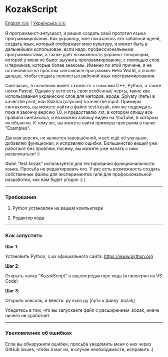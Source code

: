 # KozakScript

[English 🇬🇧](README.md) | [Українська 🇺🇦](README.uk.md)

Я программист-энтузиаст, и решил создать свой прототип языка программирования. Как украинцу, мне показалось это забавной идеей, создать язык, который отображает мою культуру, и может быть в дальнейшем использован, если надо, профессиональными программистами, а также даёт возможность украино-говорящим, которой у меня не было: выучить программирование, с помощью слов и терминов, которые более знакомы. Именно по этой причине, я не остановился на простом синтаксисе программы Hello World, а пошёл дальше, чтобы создать полностью рабочий язык программирования.

Синтаксис, в основном имеет схожесть с языками С++, Python, а также нотки Pascal. Однако у него есть свои особенные черты, такие как использования украинских слов для методов, вроде: Spivaty (петь) в качестве print, или Slukhai (слушай) в качестве input. Примеры синтаксиса, вы можете найти в файле test.kozak, или же подождать пока я закончу версию 1.0, и предоставлю .txt, в котором опишу все правила синтаксиса, и возможно запишу видео на YouTube, в котором их объясню. К тому же, вы можете найти примеры программ в папке "Examples".

Данная версия, не является завершённой, я всё ещё её улучшаю, добавляю функционал, и исправляю ошибки. Большинство вещей уже работают без проблем, посему, вы можете уже начать с ним развлекаться! :)

Файл "test.kozak" используется для тестирования функциональности языка. Просьба не редактировать его. У вас есть возможность создать собственные файлы для экспериментов (или для професиональной разработки, как вам будет угодно :) ).

___

### Требования

1. Python установлен на вашем компьютере

2. Редактор кода

___

### Как запустить

**Шаг 1**:

Установить Python, с их официального сайта: https://www.python.org

**Шаг 2**:

Открыть папку "KozakScript" в вашем редакторе кода (я проверял на VS Code)

**Шаг 3**:

Открыть консоль, и ввести: py main.py [путь к файлу .kozak] 

Убедитесь в том, что вы запускаете файл с расширением .kozak, иначе ничего не сработает

___

### Увеломление об ошибках

Если вы обнаружили ошибки, просьба уведомить меня о них через GitHub issues, чтобы я мог их, в случае необходимости, исправить :)
